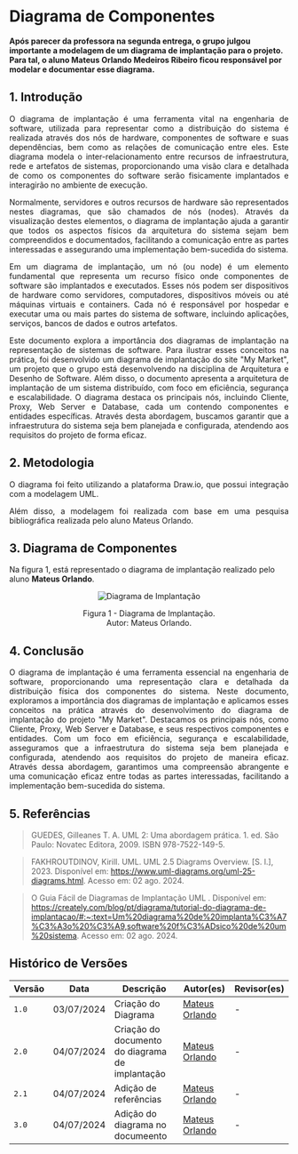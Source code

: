 # Diagrama de Componentes

**Após parecer da professora na segunda entrega, o grupo julgou importante a modelagem de um diagrama de implantação para o projeto. Para tal, o aluno Mateus Orlando Medeiros Ribeiro ficou responsável por modelar e documentar esse diagrama.**

## 1. Introdução

<p align="justify">
O diagrama de implantação é uma ferramenta vital na engenharia de software, utilizada para representar como a distribuição do sistema é realizada através dos nós de hardware, componentes de software e suas dependências, bem como as relações de comunicação entre eles. Este diagrama modela o inter-relacionamento entre recursos de infraestrutura, rede e artefatos de sistemas, proporcionando uma visão clara e detalhada de como os componentes do software serão fisicamente implantados e interagirão no ambiente de execução.
</p>

<p align="justify">
Normalmente, servidores e outros recursos de hardware são representados nestes diagramas, que são chamados de nós (nodes). Através da visualização destes elementos, o diagrama de implantação ajuda a garantir que todos os aspectos físicos da arquitetura do sistema sejam bem compreendidos e documentados, facilitando a comunicação entre as partes interessadas e assegurando uma implementação bem-sucedida do sistema.
</p>

<p align="justify">
Em um diagrama de implantação, um nó (ou node) é um elemento fundamental que representa um recurso físico onde componentes de software são implantados e executados. Esses nós podem ser dispositivos de hardware como servidores, computadores, dispositivos móveis ou até máquinas virtuais e containers. Cada nó é responsável por hospedar e executar uma ou mais partes do sistema de software, incluindo aplicações, serviços, bancos de dados e outros artefatos.
</p>

<p align="justify">
Este documento explora a importância dos diagramas de implantação na representação de sistemas de software. Para ilustrar esses conceitos na prática, foi desenvolvido um diagrama de implantação do site "My Market", um projeto que o grupo está desenvolvendo na disciplina de Arquitetura e Desenho de Software. Além disso, o documento apresenta a arquitetura de implantação de um sistema distribuído, com foco em eficiência, segurança e escalabilidade. O diagrama destaca os principais nós, incluindo Cliente, Proxy, Web Server e Database, cada um contendo componentes e entidades específicas. Através desta abordagem, buscamos garantir que a infraestrutura do sistema seja bem planejada e configurada, atendendo aos requisitos do projeto de forma eficaz.
</p>


## 2. Metodologia

<p align="justify">
O diagrama foi feito utilizando a plataforma Draw.io, que possui integração com a modelagem UML.
</p>

<p align="justify">
Além disso, a modelagem foi realizada com base em uma pesquisa bibliográfica realizada pelo aluno Mateus Orlando.
</p>

## 3. Diagrama de Componentes

Na figura 1, está representado o diagrama de implantação realizado pelo aluno **Mateus Orlando**.

<div align = "center"><img src="https://github.com/user-attachments/assets/4807edb7-5272-4a8f-883a-24bb37c005d1" alt="Diagrama de Implantação">
<p>Figura 1 - Diagrama de Implantação.<br> Autor: Mateus Orlando.</p></div>


## 4. Conclusão

<p align="justify">
O diagrama de implantação é uma ferramenta essencial na engenharia de software, proporcionando uma representação clara e detalhada da distribuição física dos componentes do sistema. Neste documento, exploramos a importância dos diagramas de implantação e aplicamos esses conceitos na prática através do desenvolvimento do diagrama de implantação do projeto "My Market". Destacamos os principais nós, como Cliente, Proxy, Web Server e Database, e seus respectivos componentes e entidades. Com um foco em eficiência, segurança e escalabilidade, asseguramos que a infraestrutura do sistema seja bem planejada e configurada, atendendo aos requisitos do projeto de maneira eficaz. Através dessa abordagem, garantimos uma compreensão abrangente e uma comunicação eficaz entre todas as partes interessadas, facilitando a implementação bem-sucedida do sistema.
</p>



## 5. Referências

> GUEDES, Gilleanes T. A. UML 2: Uma abordagem prática. 1. ed. São Paulo: Novatec Editora, 2009. ISBN 978-7522-149-5.

> FAKHROUTDINOV, Kirill. UML. UML 2.5 Diagrams Overview. [S. l.], 2023. Disponível em: https://www.uml-diagrams.org/uml-25-diagrams.html. Acesso em: 02 ago. 2024.

> O Guia Fácil de Diagramas de Implantação UML . Disponível em: https://creately.com/blog/pt/diagrama/tutorial-do-diagrama-de-implantacao/#:~:text=Um%20diagrama%20de%20implanta%C3%A7%C3%A3o%20%C3%A9,software%20f%C3%ADsico%20de%20um%20sistema. Acesso em: 02 ago. 2024.

## Histórico de Versões

| Versão |     Data    | Descrição   | Autor(es) | Revisor(es) |
| ------ | ----------- | ----------- | --------- | ----------- |
| `1.0`  | 03/07/2024 | Criação do Diagrama | [Mateus Orlando](https://github.com/MateusPy) | - |
| `2.0`  | 04/07/2024 | Criação do documento do diagrama de implantação | [Mateus Orlando](https://github.com/MateusPy) | - |
| `2.1`  | 04/07/2024 | Adição de referências | [Mateus Orlando](https://github.com/MateusPy) | - |
| `3.0`  | 04/07/2024 | Adição do diagrama no documeento | [Mateus Orlando](https://github.com/MateusPy) | - |

